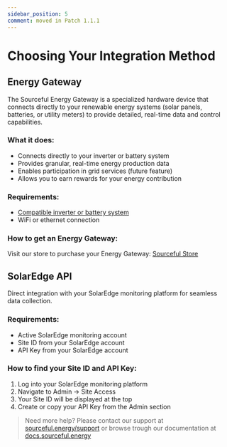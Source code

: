 ```yaml
---
sidebar_position: 5
comment: moved in Patch 1.1.1
---
```

# Choosing Your Integration Method

## Energy Gateway
The Sourceful Energy Gateway is a specialized hardware device that connects directly to your renewable energy systems (solar panels, batteries, or utility meters) to provide detailed, real-time data and control capabilities.

### What it does:
- Connects directly to your inverter or battery system
- Provides granular, real-time energy production data
- Enables participation in grid services (future feature)
- Allows you to earn rewards for your energy contribution

### Requirements:
- [Compatible inverter or battery system](https://docs.sourceful.energy/energy-gateway/compatible-devices/)
- WiFi or ethernet connection

### How to get an Energy Gateway:
Visit our store to purchase your Energy Gateway:
[Sourceful Store](https://sourceful.energy/store)

## SolarEdge API
Direct integration with your SolarEdge monitoring platform for seamless data collection.

### Requirements:
- Active SolarEdge monitoring account
- Site ID from your SolarEdge account
- API Key from your SolarEdge account

### How to find your Site ID and API Key:
1. Log into your SolarEdge monitoring platform
2. Navigate to Admin → Site Access
3. Your Site ID will be displayed at the top
4. Create or copy your API Key from the Admin section

> Need more help? Please contact our support at [sourceful.energy/support](https://sourceful.energy/support) or browse trough our documentation at [docs.sourceful.energy](https://docs.sourceful.energy)